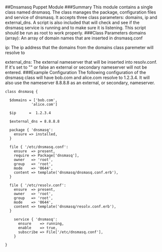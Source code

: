 ##Dnsamasq Puppet Module
###Summary
This module contains a single class named dnsmasq. The class manages the package, configuration files and service of dnsmasq. It accepts three class parameters: domains, ip and external_dns. A script is also included that will check and see if the dnsmasq service is running and to make sure it is listening. This script should be run as root to work properly.
###Class Parameters
domains (array): An array of domain names that are inserted in dnsmasq.conf

ip: The ip address that the domains from the domains class paremeter will resolve to

external_dns: The external nameserver that will be inserted into resolv.conf. If it's set to "" or false an external or secondary nameserver will not be entered.
###Example Configuration
The following configuration of the dnsmasq class will have bob.com and alice.com resolve to 1.2.3.4. It will also use the nameserver 8.8.8.8 as an external, or secondary, nameserver.

```
class dnsmasq {

  $domains = ['bob.com',
            'alice.com']

  $ip      =  1.2.3.4

  $external_dns = 8.8.8.8

  package { 'dnsmasq':
    ensure => installed,
  }

  file { '/etc/dnsmasq.conf':
    ensure  => present,
    require => Package['dnsmasq'],
    owner   => 'root',
    group   => 'root',
    mode    => '0644',
    content => template('dnsmasq/dnsmasq.conf.erb'),
  }

  file { '/etc/resolv.conf':
    ensure  => present,
    owner   => 'root',
    group   => 'root',
    mode    => '0644',
    content => template('dnsmasq/resolv.conf.erb'),
  }

    service { 'dnsmasq':
      ensure    => running,
      enable    => true,
      subscribe => File['/etc/dnsmasq.conf'],
    }

}
```